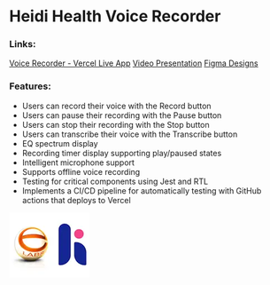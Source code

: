 # Heidi Health Voice Recorder 
### Links:
[Voice Recorder - Vercel Live App](https://heidi-health-voice-recorder.vercel.app/) 
[Video Presentation](https://youtu.be/Ckq4ZwygnMY)
[Figma Designs](https://www.figma.com/design/aysPLxKVbjWo8HIioAyFR0/Heidi-Health-Coding-Challenge?node-id=0-1&t=falpbeV8aDRZ1Aog-1)

### Features:
- Users can record their voice with the Record button
- Users can pause their recording with the Pause button
- Users can stop their recording with the Stop button
- Users can transcribe their voice with the Transcribe button
- EQ spectrum display
- Recording timer display supporting play/paused states
- Intelligent microphone support
- Supports offline voice recording
- Testing for critical components using Jest and RTL
- Implements a CI/CD pipeline for automatically testing with GitHub actions that deploys to Vercel

![alt text](public/img/logos-github.webp)







